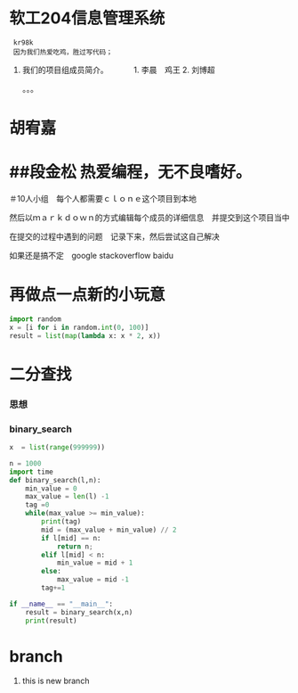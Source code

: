 # 软工204信息管理系统　

```
 kr98k 
 因为我们热爱吃鸡，胜过写代码；

```

1. 我们的项目组成员简介。
　　　1. 李晨　鸡王
     2. 刘博超　







    。。。
    
胡宥嘉
=======
##段金松
热爱编程，无不良嗜好。
=======

＃10人小组　每个人都需要ｃｌｏｎｅ这个项目到本地

然后以ｍａｒｋｄｏｗｎ的方式编辑每个成员的详细信息　并提交到这个项目当中　　


在提交的过程中遇到的问题　记录下来，然后尝试这自己解决　　

如果还是搞不定　google stackoverflow   baidu


# 再做点一点新的小玩意


``` python 
import random   
x = [i for i in random.int(0, 100)]
result = list(map(lambda x: x * 2, x))

```

# 二分查找　

### 思想　

### binary_search

``` python
x  = list(range(999999))

n = 1000
import time
def binary_search(l,n):
    min_value = 0
    max_value = len(l) -1
    tag =0
    while(max_value >= min_value):
        print(tag)
        mid = (max_value + min_value) // 2
        if l[mid] == n:
            return n;
        elif l[mid] < n:
            min_value = mid + 1
        else:
            max_value = mid -1
        tag+=1

if __name__ == "__main__":
    result = binary_search(x,n)
    print(result)

```



# branch 

1. this is new branch



